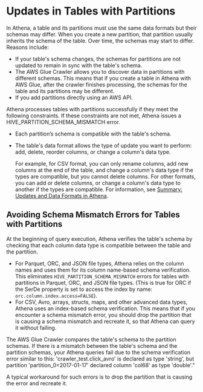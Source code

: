 # Updates in Tables with Partitions<a name="updates-and-partitions"></a>

In Athena, a table and its partitions must use the same data formats but their schemas may differ\. When you create a new partition, that partition usually inherits the schema of the table\. Over time, the schemas may start to differ\. Reasons include:
+ If your table's schema changes, the schemas for partitions are not updated to remain in sync with the table's schema\. 
+ The AWS Glue Crawler allows you to discover data in partitions with different schemas\. This means that if you create a table in Athena with AWS Glue, after the crawler finishes processing, the schemas for the table and its partitions may be different\.
+ If you add partitions directly using an AWS API\.

Athena processes tables with partitions successfully if they meet the following constraints\. If these constraints are not met, Athena issues a HIVE\_PARTITION\_SCHEMA\_MISMATCH error\. 
+ Each partition’s schema is compatible with the table's schema\. 
+ The table's data format allows the type of update you want to perform: add, delete, reorder columns, or change a column's data type\. 

  For example, for CSV format, you can only rename columns, add new columns at the end of the table, and change a column's data type if the types are compatible, but you cannot delete columns\. For other formats, you can add or delete columns, or change a column's data type to another if the types are compatible\. For information, see [Summary: Updates and Data Formats in Athena](types-of-updates.md#summary-of-updates)\. 

## Avoiding Schema Mismatch Errors for Tables with Partitions<a name="partitions-dealing-with-schema-mismatch-errors"></a>

At the beginning of query execution, Athena verifies the table's schema by checking that each column data type is compatible between the table and the partition\. 
+ For Parquet, ORC, and JSON file types, Athena relies on the column names and uses them for its column name\-based schema verification\. This eliminates `HIVE_PARTITION_SCHEMA_MISMATCH` errors for tables with partitions in Parquet, ORC, and JSON file types\. \(This is true for ORC if the SerDe property is set to access the index by name: `orc.column.index.access=FALSE`\)\.
+ For CSV, Avro, arrays, structs, maps, and other advanced data types, Athena uses an index\-based schema verification\. This means that if you encounter a schema mismatch error, you should drop the partition that is causing a schema mismatch and recreate it, so that Athena can query it without failing\.

The AWS Glue Crawler compares the table's schema to the partition schemas\. If there is a mismatch between the table's schema and the partition schemas, your Athena queries fail due to the schema verification error similar to this: 'crawler\_test\.click\_avro' is declared as type 'string', but partition 'partition\_0=2017\-01\-17' declared column 'col68' as type 'double'\."

A typical workaround for such errors is to drop the partition that is causing the error and recreate it\.